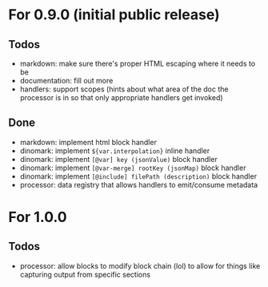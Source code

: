 # For 0.9.0 (initial public release)

## Todos

- markdown: make sure there's proper HTML escaping where it needs to be
- documentation: fill out more
- handlers: support scopes (hints about what area of the doc the processor is in so that only appropriate handlers get invoked)

## Done

- markdown: implement html block handler
- dinomark: implement `${var.interpolation}` inline handler
- dinomark: implement `[@var] key (jsonValue)` block handler
- dinomark: implement `[@var-merge] rootKey (jsonMap)` block handler
- dinomark: implement `[@include] filePath (description)` block handler
- processor: data registry that allows handlers to emit/consume metadata

# For 1.0.0

## Todos

- processor: allow blocks to modify block chain (lol) to allow for things like capturing output from specific sections